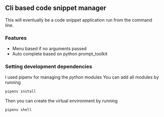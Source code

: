 ## Cli based code snippet manager

This will eventually be a code snippet application run from the command line.

### Features
* Menu based if no arguments passed
* Auto complete based on python prompt_toolkit

### Setting development dependencies

I used pipenv for managing the python modules
You can add all modules by running
```bash
pipenv install
```
Then you can create the virtual environment by running
```bash
pipenv shell
```
